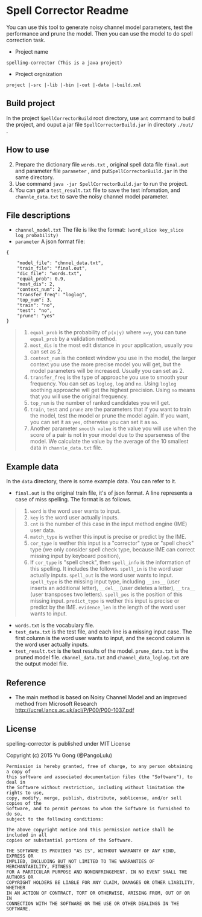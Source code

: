 Spell Corrector Readme
======================
You can use this tool to generate noisy channel model parameters, test the performance and prune the model. Then you can use the model to do spell correction task.

+ Project name
```
spelling-corrector (This is a java project)
```
+  Project orgnization
```
project |-src |-lib |-bin |-out |-data |-build.xml
```

Build project
---------
In the project `SpellCorrectorBuild` root directory, use `ant` command to build the project, and ouput a jar file `SpellCorrectorBuild.jar`  in directory `./out/` .

How to use
---------
2. Prepare the dictionary file `words.txt` , original spell data file `final.out`  and parameter file `parameter` , and put`SpellCorrectorBuild.jar`  in the same directory.
3. Use command `java -jar SpellCorrectorBuild.jar` to run the project.
4. You can get a `test_result.txt`  file to save the test infomation, and `channle_data.txt` to save the noisy channel model parameter.

File descriptions
---------
- `channel_model.txt`
The file is like the format:
`(word_slice key_slice log_probability)`
- `parameter`
A json format file:
```
{

	"model_file": "chnnel_data.txt",
	"train_file": "final.out",
	"dic_file": "words.txt",
	"equal_prob": 0.9,
	"most_dis": 2,
	"context_num": 2,
	"transfer_freq": "loglog",
	"top_num": 3,
	"train": "no",
	"test": "no",
	"prune": "yes"
}
```

> 1. `equal_prob` is the probability of `p(x|y)` where `x=y`, you can tune `equal_prob` by a validation method.
> 2. `most_dis` is the most edit distance in your application, usually you can set as 2.
> 3. `context_num` is the context window you use in the model, the larger context you use the more precise model you will get, but the model parameters will be increased.   Usually you can set as 2.
> 4. `transfer_freq` is the type of approache you use to smooth your frequency. You can set as `loglog`, `log` and `no`.  Using `loglog` soothing approache will get the highest precision. Using `no` means that you will use the original frequency.
> 5. `top_num` is the number of ranked candidates you will get. 
> 6. `train`, `test` and `prune` are the parameters that if you want to train the model, test the model or prune the model again. If you want, you can set it as `yes`, otherwise you can set it as `no`.
> 7. Another parameter `smooth value` is the value you will use when the score of a pair is not in your model due to the sparseness of the model. We calculate the value by the average of the 10 smallest data in `channle_data.txt` file.

Example data
------------
In the `data` directory, there is some example data. You can refer to it.
+ `final.out` is the original train file, it's of json format. A line represents a case of miss spelling. The format is as follows.

> 1. `word` is the word user wants to input.
> 2. `key` is the word user actually inputs.
> 3. `cnt` is the number of this case in the input method engine (IME) user data.
> 4. `match_type` is wether this input is precise or predict by the IME.
> 5. `cor_type` is wether this input is a "corrector" type or "spell check" type (we only consider spell check type, because IME can correct missing input by keyboard position), 
> 6. If `cor_type` is "spell check", then `spell_info` is the information of this spelling. It includes the follows. `spell_in` is the word user actually inputs. `spell_out` is the word user wants to input. `spell_type` is the missing input type, including `__ins__` (user inserts an additional letter), `__del__` (user deletes a letter), `__tra__` (user transposes two letters). `spell_pos` is the position of this missing input. `predict_type` is wether this input is precise or predict by the IME. `evidence_len` is the length of the word user wants to input.

+ `words.txt` is the vocabulary file.
+ `test_data.txt` is the test file, and each line is a missing input case. The first column is the word user wants to input, and the second column is the word user actually inputs.
+ `test_result.txt` is the test results of the model. `prune_data.txt` is the pruned model file. `channel_data.txt` and `channel_data_loglog.txt` are the output model file.

Reference
---------
+  The main method is based on Noisy Channel Model and an improved method from Microsoft Research http://ucrel.lancs.ac.uk/acl/P/P00/P00-1037.pdf

License
---------
spelling-corrector is published under MIT License

Copyright (c) 2015 Yu Gong (@PangoLulu)
```
Permission is hereby granted, free of charge, to any person obtaining a copy of
this software and associated documentation files (the "Software"), to deal in
the Software without restriction, including without limitation the rights to use,
copy, modify, merge, publish, distribute, sublicense, and/or sell copies of the
Software, and to permit persons to whom the Software is furnished to do so,
subject to the following conditions:

The above copyright notice and this permission notice shall be included in all
copies or substantial portions of the Software.

THE SOFTWARE IS PROVIDED "AS IS", WITHOUT WARRANTY OF ANY KIND, EXPRESS OR
IMPLIED, INCLUDING BUT NOT LIMITED TO THE WARRANTIES OF MERCHANTABILITY, FITNESS
FOR A PARTICULAR PURPOSE AND NONINFRINGEMENT. IN NO EVENT SHALL THE AUTHORS OR
COPYRIGHT HOLDERS BE LIABLE FOR ANY CLAIM, DAMAGES OR OTHER LIABILITY, WHETHER
IN AN ACTION OF CONTRACT, TORT OR OTHERWISE, ARISING FROM, OUT OF OR IN
CONNECTION WITH THE SOFTWARE OR THE USE OR OTHER DEALINGS IN THE SOFTWARE.
```
